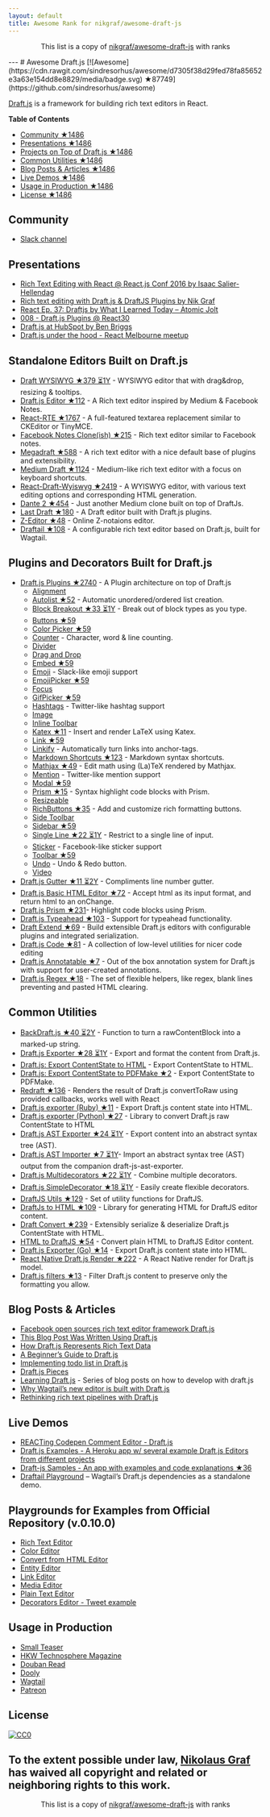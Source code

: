 ```yaml
---
layout: default
title: Awesome Rank for nikgraf/awesome-draft-js
---
```


<p align="center">
	This list is a copy of <a href="https://github.com/nikgraf/awesome-draft-js">nikgraf/awesome-draft-js</a> with ranks
</p>
---
# Awesome Draft.js [![Awesome](https://cdn.rawgit.com/sindresorhus/awesome/d7305f38d29fed78fa85652e3a63e154dd8e8829/media/badge.svg) ★87749](https://github.com/sindresorhus/awesome)

[Draft.js](https://draftjs.org/) is a framework for building rich text editors in React.

**Table of Contents**

- [Community ★1486](https://github.com/nikgraf/awesome-draft-js#community)
- [Presentations ★1486](https://github.com/nikgraf/awesome-draft-js#presentations)
- [Projects on Top of Draft.js ★1486](https://github.com/nikgraf/awesome-draft-js#standalone-editors-built-on-draftjs)
- [Common Utilities ★1486](https://github.com/nikgraf/awesome-draft-js#common-utilities)
- [Blog Posts & Articles ★1486](https://github.com/nikgraf/awesome-draft-js#blog-posts--articles)
- [Live Demos ★1486](https://github.com/nikgraf/awesome-draft-js#live-demos)
- [Usage in Production ★1486](https://github.com/nikgraf/awesome-draft-js#usage-in-production)
- [License ★1486](https://github.com/nikgraf/awesome-draft-js#license)

## Community

* [Slack channel](https://draftjs.herokuapp.com/)

## Presentations
* [Rich Text Editing with React @ React.js Conf 2016 by Isaac Salier-Hellendag ](https://www.youtube.com/watch?v=feUYwoLhE_4)
* [Rich text editing with Draft.js & DraftJS Plugins by Nik Graf](https://www.youtube.com/watch?v=gxNuHZXZMgs)
* [React Ep. 37: Draftjs by What I Learned Today – Atomic Jolt](https://www.youtube.com/watch?v=0k9suXgCtTA)
* [008 - Draft.js Plugins @ React30](https://www.youtube.com/watch?v=w-PqnpMizcQ)
* [Draft.js at HubSpot by Ben Briggs](https://product.hubspot.com/blog/tech-talk-at-night-react-meetup)
* [Draft.js under the hood - React Melbourne meetup](https://www.youtube.com/watch?feature=player_embedded&v=vOZAO3jFSHI)

## Standalone Editors Built on Draft.js

* [Draft WYSIWYG ★379 ⏳1Y](https://github.com/bkniffler/draft-wysiwyg) - WYSIWYG editor that with drag&drop, resizing & tooltips.
* [Draft.js Editor ★112](https://github.com/AlastairTaft/draft-js-editor) - A Rich text editor inspired by Medium & Facebook Notes.
* [React-RTE ★1767](https://github.com/sstur/react-rte) - A full-featured textarea replacement similar to CKEditor or TinyMCE.
* [Facebook Notes Clone(ish) ★215](https://github.com/andrewcoelho/react-text-editor) - Rich text editor similar to Facebook notes.
* [Megadraft ★588](https://github.com/globocom/megadraft) - A rich text editor with a nice default base of plugins and extensibility.
* [Medium Draft ★1124](https://github.com/brijeshb42/medium-draft) - Medium-like rich text editor with a focus on keyboard shortcuts.
* [React-Draft-Wyiswyg ★2419](https://github.com/jpuri/react-draft-wysiwyg) - A WYISWYG editor, with various text editing options and corresponding HTML generation.
* [Dante 2 ★454](https://github.com/michelson/dante2) - Just another Medium clone built on top of DraftJs.
* [Last Draft ★180](https://github.com/vacenz/last-draft) - A Draft editor built with Draft.js plugins.
* [Z-Editor ★48](https://github.com/Z-Editor/Z-Editor) - Online Z-notaions editor.
* [Draftail ★108](https://github.com/springload/draftail) -  A configurable rich text editor based on Draft.js, built for Wagtail.

## Plugins and Decorators Built for Draft.js

* [Draft.js Plugins ★2740](https://github.com/draft-js-plugins/draft-js-plugins) - A Plugin architecture on top of Draft.js
  - [Alignment](https://www.draft-js-plugins.com/plugin/alignment)
  - [Autolist ★52](https://github.com/icelab/draft-js-autolist-plugin) - Automatic unordered/ordered list creation.
  - [Block Breakout ★33 ⏳1Y](https://github.com/icelab/draft-js-block-breakout-plugin) - Break out of block types as you type.
  - [Buttons ★59](https://github.com/vacenz/last-draft-js-plugins)
  - [Color Picker ★59](https://github.com/vacenz/last-draft-js-plugins)
  - [Counter](https://www.draft-js-plugins.com/plugin/counter) - Character, word & line counting.
  - [Divider](https://github.com/simsim0709/draft-js-plugins/tree/master/draft-js-divider-plugin)
  - [Drag and Drop](https://www.draft-js-plugins.com/plugin/drag-n-drop)
  - [Embed ★59](https://github.com/vacenz/last-draft-js-plugins)
  - [Emoji](https://www.draft-js-plugins.com/plugin/emoji) - Slack-like emoji support
  - [EmojiPicker ★59](https://github.com/vacenz/last-draft-js-plugins)
  - [Focus](https://www.draft-js-plugins.com/plugin/focus)
  - [GifPicker ★59](https://github.com/vacenz/last-draft-js-plugins)
  - [Hashtags](https://www.draft-js-plugins.com/plugin/hashtag) - Twitter-like hashtag support
  - [Image](https://www.draft-js-plugins.com/plugin/image)
  - [Inline Toolbar](https://www.draft-js-plugins.com/plugin/inline-toolbar)
  - [Katex ★11](https://github.com/letranloc/draft-js-katex-plugin) - Insert and render LaTeX using Katex.
  - [Link ★59](https://github.com/vacenz/last-draft-js-plugins)
  - [Linkify](https://www.draft-js-plugins.com/plugin/linkify) - Automatically turn links into anchor-tags.
  - [Markdown Shortcuts ★123](https://github.com/ngs/draft-js-markdown-shortcuts-plugin) - Markdown syntax shortcuts.
  - [Mathjax ★49](https://github.com/efloti/draft-js-mathjax-plugin) - Edit math using (La)TeX rendered by Mathjax.
  - [Mention](https://www.draft-js-plugins.com/plugin/mention) - Twitter-like mention support
  - [Modal ★59](https://github.com/vacenz/last-draft-js-plugins)
  - [Prism ★15](https://github.com/withspectrum/draft-js-prism-plugin) - Syntax highlight code blocks with Prism.
  - [Resizeable](https://www.draft-js-plugins.com/plugin/resizeable)
  - [RichButtons ★35](https://github.com/jasonphillips/draft-js-richbuttons-plugin) - Add and customize rich formatting buttons.
  - [Side Toolbar](https://www.draft-js-plugins.com/plugin/side-toolbar)
  - [Sidebar ★59](https://github.com/vacenz/last-draft-js-plugins)
  - [Single Line ★22 ⏳1Y](https://github.com/icelab/draft-js-single-line-plugin) - Restrict to a single line of input.
  - [Sticker](https://www.draft-js-plugins.com/plugin/sticker) - Facebook-like sticker support
  - [Toolbar ★59](https://github.com/vacenz/last-draft-js-plugins)
  - [Undo](https://www.draft-js-plugins.com/plugin/undo) - Undo & Redo button.
  - [Video](https://www.draft-js-plugins.com/plugin/video)
* [Draft.js Gutter ★11 ⏳2Y](https://github.com/seejamescode/draft-js-gutter) - Compliments line number gutter.
* [Draft.js Basic HTML Editor ★72](https://github.com/dburrows/draft-js-basic-html-editor) - Accept html as its input format, and return html to an onChange.
* [Draft.js Prism ★231](https://github.com/SamyPesse/draft-js-prism)- Highlight code blocks using Prism.
* [Draft.js Typeahead ★103](https://github.com/dooly-ai/draft-js-typeahead) - Support for typeahead functionality.
* [Draft Extend ★69](https://github.com/HubSpot/draft-extend) - Build extensible Draft.js editors with configurable plugins and integrated serialization.
* [Draft.js Code ★81](https://github.com/SamyPesse/draft-js-code) - A collection of low-level utilities for nicer code editing
* [Draft.js Annotatable ★7](https://github.com/cltk/annotations) - Out of the box annotation system for Draft.js with support for user-created annotations.
* [Draft.js Regex ★18](https://github.com/YozhikM/draft-regex) - The set of flexible helpers, like regex, blank lines preventing and pasted HTML clearing.

## Common Utilities

* [BackDraft.js ★40 ⏳2Y](https://github.com/evanc/backdraft-js) - Function to turn a rawContentBlock into a marked-up string.
* [Draft.js Exporter ★28 ⏳1Y](https://github.com/rkpasia/draft-js-exporter) - Export and format the content from Draft.js.
* [Draft.js: Export ContentState to HTML](https://github.com/sstur/draft-js-utils/tree/master/packages/draft-js-export-html) - Export ContentState to HTML.
* [Draft.js: Export ContentState to PDFMake ★2](https://github.com/datagenno/draft-js-export-pdfmake) - Export ContentState to PDFMake.
* [Redraft ★136](https://github.com/lokiuz/redraft) - Renders the result of Draft.js convertToRaw using provided callbacks, works well with React
* [Draft.js exporter (Ruby) ★11](https://github.com/ignitionworks/draftjs_exporter) - Export Draft.js content state into HTML.
* [Draft.js exporter (Python) ★27](https://github.com/springload/draftjs_exporter) - Library to convert Draft.js raw ContentState to HTML
* [Draft.js AST Exporter ★24 ⏳1Y](https://github.com/icelab/draft-js-ast-exporter) - Export content into an abstract syntax tree (AST).
* [Draft.js AST Importer ★7 ⏳1Y](https://github.com/icelab/draft-js-ast-importer)- Import an abstract syntax tree (AST) output from the companion draft-js-ast-exporter.
* [Draft.js Multidecorators ★22 ⏳1Y](https://github.com/SamyPesse/draft-js-multidecorators) - Combine multiple decorators.
* [Draft.js SimpleDecorator ★18 ⏳1Y](https://github.com/Soreine/draft-js-simpledecorator) - Easily create flexible decorators.
* [DraftJS Utils ★129](https://github.com/jpuri/draftjs-utils) - Set of utility functions for DraftJS.
* [DraftJs to HTML ★109](https://github.com/jpuri/draftjs-to-html) - Library for generating HTML for DraftJS editor content.
* [Draft Convert ★239](https://github.com/HubSpot/draft-convert) - Extensibly serialize & deserialize Draft.js ContentState with HTML.
* [HTML to DraftJS ★54](https://github.com/jpuri/html-to-draftjs) - Convert plain HTML to DraftJS Editor content.
* [Draft.js Exporter (Go) ★14](https://github.com/ejilay/draftjs) - Export Draft.js content state into HTML.
* [React Native Draft.js Render ★222](https://github.com/globocom/react-native-draftjs-render) - A React Native render for Draft.js model.
* [Draft.js filters ★13](https://github.com/thibaudcolas/draftjs-filters) - Filter Draft.js content to preserve only the formatting you allow.

## Blog Posts & Articles

* [Facebook open sources rich text editor framework Draft.js](https://code.facebook.com/posts/1684092755205505/facebook-open-sources-rich-text-editor-framework-draft-js/)
* [This Blog Post Was Written Using Draft.js](https://dev.to/ben/this-blog-post-was-written-using-draftjs)
* [How Draft.js Represents Rich Text Data](https://medium.com/@rajaraodv/how-draft-js-represents-rich-text-data-eeabb5f25cf2#.7gd8psdvi)
* [A Beginner’s Guide to Draft.js](https://medium.com/@adrianli/a-beginner-s-guide-to-draft-js-d1823f58d8cc#.uufeulpl5)
* [Implementing todo list in Draft.js](http://bitwiser.in/2016/08/31/implementing-todo-list-in-draft-js.html)
* [Draft.js Pieces](https://cannibalcoder.com/2016/12/02/draft-js-pieces/)
* [Learning Draft.js](https://reactrocket.com/series/learning-draft-js/) - Series of blog posts on how to develop with draft.js
* [Why Wagtail’s new editor is built with Draft.js](https://wagtail.io/blog/why-wagtail-new-editor-is-built-with-draft-js/)
* [Rethinking rich text pipelines with Draft.js](https://wagtail.io/blog/rethinking-rich-text-pipelines-with-draft-js/)

## Live Demos

* [REACTing Codepen Comment Editor - Draft.js](https://codepen.io/rkpasia/full/jqbrpq)
* [Draft.js Examples - A Heroku app w/ several example Draft.js Editors from different projects](http://draftjs-examples.herokuapp.com/)
* [Draft-js Samples - An app with examples and code explanations ★36](https://github.com/Mair/react-meetup-draftjs)
* [Draftail Playground](https://draftail-playground.herokuapp.com/) – Wagtail’s Draft.js dependencies as a standalone demo.

## Playgrounds for Examples from Official Repository (v.0.10.0)
* [Rich Text Editor](https://codepen.io/Kiwka/pen/YNYvyG)
* [Color Editor](https://codepen.io/Kiwka/pen/oBpVve)
* [Convert from HTML Editor](https://codepen.io/Kiwka/pen/YNYgWa)
* [Entity Editor](https://codepen.io/Kiwka/pen/wgpOoZ)
* [Link Editor](https://codepen.io/Kiwka/pen/ZLvPeO)
* [Media Editor](https://codepen.io/Kiwka/pen/rjpRzj)
* [Plain Text Editor](https://codepen.io/Kiwka/pen/jyYJzb)
* [Decorators Editor - Tweet example](https://codepen.io/Kiwka/pen/KaZERV)

## Usage in Production
* [Small Teaser](https://www.smallteaser.com/login?targetUrl=%2Farticles%2Fwrite)
* [HKW Technosphere Magazine](https://technosphere-magazine.hkw.de/)
* [Douban Read](https://read.douban.com/editor_ng)
* [Dooly](https://www.dooly.ai)
* [Wagtail](https://wagtail.io/)
* [Patreon](https://www.patreon.com/)

## License

[![CC0](http://mirrors.creativecommons.org/presskit/buttons/88x31/svg/cc-zero.svg)](https://creativecommons.org/publicdomain/zero/1.0/)

To the extent possible under law, [Nikolaus Graf](https://github.com/nikgraf/) has waived all copyright and related or neighboring rights to this work.
---
<p align="center">
	This list is a copy of <a href="https://github.com/nikgraf/awesome-draft-js">nikgraf/awesome-draft-js</a> with ranks
</p>
